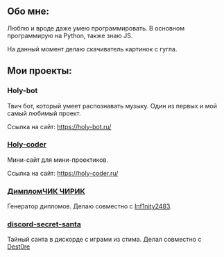 ## Обо мне:

Люблю и вроде даже умею программировать. В основном программирую на Python, также знаю JS.

На данный момент делаю скачиватель картинок с гугла.

## Мои проекты:

### Holy-bot

Твич бот, который умеет распознавать музыку. Один из первых и мой самый любимый проект.

Ссылка на сайт: https://holy-bot.ru/

### [Holy-coder](https://github.com/holy-jesus/holy_coder)

Мини-сайт для мини-проектиков.

Ссылка на сайт: https://holy-coder.ru/

### [ДимпломЧИК ЧИРИК](https://github.com/holy-jesus/papapi)

Генератор дипломов. Делаю совместно с [Inf1nity2483](https://github.com/Inf1nity2483).

### [discord-secret-santa](https://github.com/Dest0re/discord-secret-santa)

Тайный санта в дискорде с играми из стима. Делал совместно с [Dest0re](https://github.com/Dest0re)
